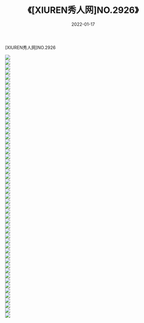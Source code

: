 ﻿---
layout: post
title:  《[XIUREN秀人网]NO.2926》
date:   2022-01-17
img: http://img.660000.xyz/Sharelink/秀人网/秀人网第03部分/[XIUREN秀人网]NO.2926/000.jpg
categories: [美女, 清纯, 唯美]
---

[XIUREN秀人网]NO.2926

 ![](http://img.660000.xyz/Sharelink/秀人网/秀人网第03部分/[XIUREN秀人网]NO.2926/001.jpg) <br>![](http://img.660000.xyz/Sharelink/秀人网/秀人网第03部分/[XIUREN秀人网]NO.2926/002.jpg) <br>![](http://img.660000.xyz/Sharelink/秀人网/秀人网第03部分/[XIUREN秀人网]NO.2926/003.jpg) <br>![](http://img.660000.xyz/Sharelink/秀人网/秀人网第03部分/[XIUREN秀人网]NO.2926/004.jpg) <br>![](http://img.660000.xyz/Sharelink/秀人网/秀人网第03部分/[XIUREN秀人网]NO.2926/005.jpg) <br>![](http://img.660000.xyz/Sharelink/秀人网/秀人网第03部分/[XIUREN秀人网]NO.2926/006.jpg) <br>![](http://img.660000.xyz/Sharelink/秀人网/秀人网第03部分/[XIUREN秀人网]NO.2926/007.jpg) <br>![](http://img.660000.xyz/Sharelink/秀人网/秀人网第03部分/[XIUREN秀人网]NO.2926/008.jpg) <br>![](http://img.660000.xyz/Sharelink/秀人网/秀人网第03部分/[XIUREN秀人网]NO.2926/009.jpg) <br>![](http://img.660000.xyz/Sharelink/秀人网/秀人网第03部分/[XIUREN秀人网]NO.2926/010.jpg) <br>![](http://img.660000.xyz/Sharelink/秀人网/秀人网第03部分/[XIUREN秀人网]NO.2926/011.jpg) <br>![](http://img.660000.xyz/Sharelink/秀人网/秀人网第03部分/[XIUREN秀人网]NO.2926/012.jpg) <br>![](http://img.660000.xyz/Sharelink/秀人网/秀人网第03部分/[XIUREN秀人网]NO.2926/013.jpg) <br>![](http://img.660000.xyz/Sharelink/秀人网/秀人网第03部分/[XIUREN秀人网]NO.2926/014.jpg) <br>![](http://img.660000.xyz/Sharelink/秀人网/秀人网第03部分/[XIUREN秀人网]NO.2926/015.jpg) <br>![](http://img.660000.xyz/Sharelink/秀人网/秀人网第03部分/[XIUREN秀人网]NO.2926/016.jpg) <br>![](http://img.660000.xyz/Sharelink/秀人网/秀人网第03部分/[XIUREN秀人网]NO.2926/017.jpg) <br>![](http://img.660000.xyz/Sharelink/秀人网/秀人网第03部分/[XIUREN秀人网]NO.2926/018.jpg) <br>![](http://img.660000.xyz/Sharelink/秀人网/秀人网第03部分/[XIUREN秀人网]NO.2926/019.jpg) <br>![](http://img.660000.xyz/Sharelink/秀人网/秀人网第03部分/[XIUREN秀人网]NO.2926/020.jpg) <br>![](http://img.660000.xyz/Sharelink/秀人网/秀人网第03部分/[XIUREN秀人网]NO.2926/021.jpg) <br>![](http://img.660000.xyz/Sharelink/秀人网/秀人网第03部分/[XIUREN秀人网]NO.2926/022.jpg) <br>![](http://img.660000.xyz/Sharelink/秀人网/秀人网第03部分/[XIUREN秀人网]NO.2926/023.jpg) <br>![](http://img.660000.xyz/Sharelink/秀人网/秀人网第03部分/[XIUREN秀人网]NO.2926/024.jpg) <br>![](http://img.660000.xyz/Sharelink/秀人网/秀人网第03部分/[XIUREN秀人网]NO.2926/025.jpg) <br>![](http://img.660000.xyz/Sharelink/秀人网/秀人网第03部分/[XIUREN秀人网]NO.2926/026.jpg) <br>![](http://img.660000.xyz/Sharelink/秀人网/秀人网第03部分/[XIUREN秀人网]NO.2926/027.jpg) <br>![](http://img.660000.xyz/Sharelink/秀人网/秀人网第03部分/[XIUREN秀人网]NO.2926/028.jpg) <br>![](http://img.660000.xyz/Sharelink/秀人网/秀人网第03部分/[XIUREN秀人网]NO.2926/029.jpg) <br>![](http://img.660000.xyz/Sharelink/秀人网/秀人网第03部分/[XIUREN秀人网]NO.2926/030.jpg) <br>![](http://img.660000.xyz/Sharelink/秀人网/秀人网第03部分/[XIUREN秀人网]NO.2926/031.jpg) <br>![](http://img.660000.xyz/Sharelink/秀人网/秀人网第03部分/[XIUREN秀人网]NO.2926/032.jpg) <br>![](http://img.660000.xyz/Sharelink/秀人网/秀人网第03部分/[XIUREN秀人网]NO.2926/033.jpg) <br>![](http://img.660000.xyz/Sharelink/秀人网/秀人网第03部分/[XIUREN秀人网]NO.2926/034.jpg) <br>![](http://img.660000.xyz/Sharelink/秀人网/秀人网第03部分/[XIUREN秀人网]NO.2926/035.jpg) <br>![](http://img.660000.xyz/Sharelink/秀人网/秀人网第03部分/[XIUREN秀人网]NO.2926/036.jpg) <br>![](http://img.660000.xyz/Sharelink/秀人网/秀人网第03部分/[XIUREN秀人网]NO.2926/037.jpg) <br>![](http://img.660000.xyz/Sharelink/秀人网/秀人网第03部分/[XIUREN秀人网]NO.2926/038.jpg) <br>![](http://img.660000.xyz/Sharelink/秀人网/秀人网第03部分/[XIUREN秀人网]NO.2926/039.jpg) <br>![](http://img.660000.xyz/Sharelink/秀人网/秀人网第03部分/[XIUREN秀人网]NO.2926/040.jpg) <br>![](http://img.660000.xyz/Sharelink/秀人网/秀人网第03部分/[XIUREN秀人网]NO.2926/041.jpg) <br>![](http://img.660000.xyz/Sharelink/秀人网/秀人网第03部分/[XIUREN秀人网]NO.2926/042.jpg) <br>![](http://img.660000.xyz/Sharelink/秀人网/秀人网第03部分/[XIUREN秀人网]NO.2926/043.jpg) <br>![](http://img.660000.xyz/Sharelink/秀人网/秀人网第03部分/[XIUREN秀人网]NO.2926/044.jpg) <br>![](http://img.660000.xyz/Sharelink/秀人网/秀人网第03部分/[XIUREN秀人网]NO.2926/045.jpg) <br>![](http://img.660000.xyz/Sharelink/秀人网/秀人网第03部分/[XIUREN秀人网]NO.2926/046.jpg) <br>![](http://img.660000.xyz/Sharelink/秀人网/秀人网第03部分/[XIUREN秀人网]NO.2926/047.jpg) <br>![](http://img.660000.xyz/Sharelink/秀人网/秀人网第03部分/[XIUREN秀人网]NO.2926/048.jpg) <br>![](http://img.660000.xyz/Sharelink/秀人网/秀人网第03部分/[XIUREN秀人网]NO.2926/049.jpg) <br>![](http://img.660000.xyz/Sharelink/秀人网/秀人网第03部分/[XIUREN秀人网]NO.2926/050.jpg) <br>![](http://img.660000.xyz/Sharelink/秀人网/秀人网第03部分/[XIUREN秀人网]NO.2926/051.jpg) <br>![](http://img.660000.xyz/Sharelink/秀人网/秀人网第03部分/[XIUREN秀人网]NO.2926/052.jpg) <br>![](http://img.660000.xyz/Sharelink/秀人网/秀人网第03部分/[XIUREN秀人网]NO.2926/053.jpg) <br>